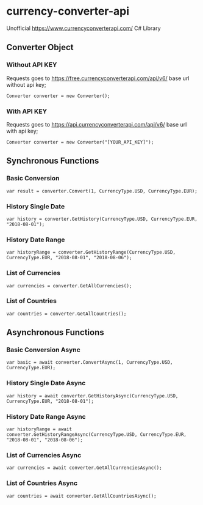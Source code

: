 # currency-converter-api
Unofficial https://www.currencyconverterapi.com/ C# Library

## Converter Object
### Without API KEY
Requests goes to https://free.currencyconverterapi.com/api/v6/ base url without api key;
```
Converter converter = new Converter();
```

### With API KEY
Requests goes to https://api.currencyconverterapi.com/api/v6/ base url with api key;
```
Converter converter = new Converter("[YOUR_API_KEY]");
```

## Synchronous Functions
### Basic Conversion
```
var result = converter.Convert(1, CurrencyType.USD, CurrencyType.EUR);
```

### History Single Date
```
var history = converter.GetHistory(CurrencyType.USD, CurrencyType.EUR, "2018-08-01");
```

### History Date Range
```
var historyRange = converter.GetHistoryRange(CurrencyType.USD, CurrencyType.EUR, "2018-08-01", "2018-08-06");
```
### List of Currencies
```
var currencies = converter.GetAllCurrencies();
```

### List of Countries
```
var countries = converter.GetAllCountries();
```

## Asynchronous Functions
### Basic Conversion Async
```
var basic = await converter.ConvertAsync(1, CurrencyType.USD, CurrencyType.EUR);
```

### History Single Date Async
```
var history = await converter.GetHistoryAsync(CurrencyType.USD, CurrencyType.EUR, "2018-08-01");
```

### History Date Range Async
```
var historyRange = await converter.GetHistoryRangeAsync(CurrencyType.USD, CurrencyType.EUR, "2018-08-01", "2018-08-06");
```

### List of Currencies Async
```
var currencies = await converter.GetAllCurrenciesAsync();
```

### List of Countries Async
```
var countries = await converter.GetAllCountriesAsync();
```
